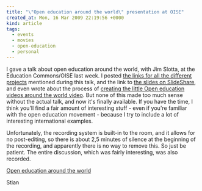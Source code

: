 ```yaml
---
title: "\"Open education around the world\" presentation at OISE"
created_at: Mon, 16 Mar 2009 22:19:56 +0000
kind: article
tags:
  - events
  - movies
  - open-education
  - personal
---
```


I gave a talk about open education around the world, with Jim Slotta, at
the Education Commons/OISE last week. I posted [the links for all the
different
projects](http://reganmian.net/blog/2009/03/12/links-from-the-talk-open-education-around-the-world/)
mentioned during this talk, and the link to [the slides on
SlideShare](http://www.slideshare.net/houshuang/open-education-around-the-world),
and even wrote about the process of [creating the little Open education
videos around the world
video](http://reganmian.net/blog/2009/03/16/open-education-videos-around-the-world-the-making-of/).
But none of this made too much sense without the actual talk, and now
it's finally available. If you have the time, I think you'll find a fair
amount of interesting stuff - even if you're familiar with the open
education movement - because I try to include a lot of interesting
international examples.

Unfortunately, the recording system is built-in to the room, and it
allows for no post-editing, so there is about 2,5 minutes of silence at
the beginning of the recording, and apparently there is no way to remove
this. So just be patient. The entire discussion, which was fairly
interesting, was also recorded.

[Open education around the
world](http://142.150.98.64/OISE/20090312-100421-1/rnh.htm)

Stian
